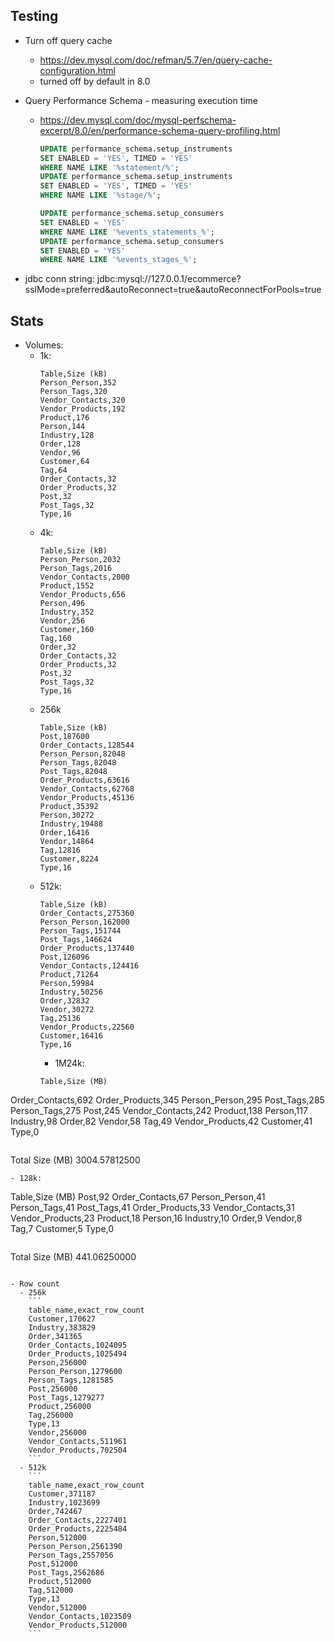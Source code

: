 ## Testing

- Turn off query cache
  - https://dev.mysql.com/doc/refman/5.7/en/query-cache-configuration.html
  - turned off by default in 8.0
- Query Performance Schema - measuring execution time
  - https://dev.mysql.com/doc/mysql-perfschema-excerpt/8.0/en/performance-schema-query-profiling.html
    ```SQL
    UPDATE performance_schema.setup_instruments
    SET ENABLED = 'YES', TIMED = 'YES'
    WHERE NAME LIKE '%statement/%';
    UPDATE performance_schema.setup_instruments
    SET ENABLED = 'YES', TIMED = 'YES'
    WHERE NAME LIKE '%stage/%';
    ```
    ```SQL
    UPDATE performance_schema.setup_consumers
    SET ENABLED = 'YES'
    WHERE NAME LIKE '%events_statements_%';
    UPDATE performance_schema.setup_consumers
    SET ENABLED = 'YES'
    WHERE NAME LIKE '%events_stages_%';
    ```

- jdbc conn string: jdbc:mysql://127.0.0.1/ecommerce?sslMode=preferred&autoReconnect=true&autoReconnectForPools=true

## Stats

- Volumes:
  - 1k:
    ```
    Table,Size (kB)
    Person_Person,352
    Person_Tags,320
    Vendor_Contacts,320
    Vendor_Products,192
    Product,176
    Person,144
    Industry,128
    Order,128
    Vendor,96
    Customer,64
    Tag,64
    Order_Contacts,32
    Order_Products,32
    Post,32
    Post_Tags,32
    Type,16
    ```
  - 4k:
    ```
    Table,Size (kB)
    Person_Person,2032
    Person_Tags,2016
    Vendor_Contacts,2000
    Product,1552
    Vendor_Products,656
    Person,496
    Industry,352
    Vendor,256
    Customer,160
    Tag,160
    Order,32
    Order_Contacts,32
    Order_Products,32
    Post,32
    Post_Tags,32
    Type,16
    ```
  - 256k
    ```
    Table,Size (kB)
    Post,187600
    Order_Contacts,128544
    Person_Person,82048
    Person_Tags,82048
    Post_Tags,82048
    Order_Products,63616
    Vendor_Contacts,62768
    Vendor_Products,45136
    Product,35392
    Person,30272
    Industry,19488
    Order,16416
    Vendor,14864
    Tag,12816
    Customer,8224
    Type,16
    ```
  - 512k:
    ```
    Table,Size (kB)
    Order_Contacts,275360
    Person_Person,162000
    Person_Tags,151744
    Post_Tags,146624
    Order_Products,137440
    Post,126096
    Vendor_Contacts,124416
    Product,71264
    Person,59984
    Industry,50256
    Order,32832
    Vendor,30272
    Tag,25136
    Vendor_Products,22560
    Customer,16416
    Type,16
    ```
    - 1M24k:
    ```
    Table,Size (MB)
Order_Contacts,692
Order_Products,345
Person_Person,295
Post_Tags,285
Person_Tags,275
Post,245
Vendor_Contacts,242
Product,138
Person,117
Industry,98
Order,82
Vendor,58
Tag,49
Vendor_Products,42
Customer,41
Type,0
```
```
Total Size (MB)
3004.57812500
```
- 128k:
```
Table,Size (MB)
Post,92
Order_Contacts,67
Person_Person,41
Person_Tags,41
Post_Tags,41
Order_Products,33
Vendor_Contacts,31
Vendor_Products,23
Product,18
Person,16
Industry,10
Order,9
Vendor,8
Tag,7
Customer,5
Type,0
```

```
Total Size (MB)
441.06250000
```

- Row count
  - 256k
    ```
    table_name,exact_row_count
    Customer,170627
    Industry,383829
    Order,341365
    Order_Contacts,1024095
    Order_Products,1025494
    Person,256000
    Person_Person,1279600
    Person_Tags,1281585
    Post,256000
    Post_Tags,1279277
    Product,256000
    Tag,256000
    Type,13
    Vendor,256000
    Vendor_Contacts,511961
    Vendor_Products,702504
    ```
  - 512k
    ```
    table_name,exact_row_count
    Customer,371187
    Industry,1023699
    Order,742467
    Order_Contacts,2227401
    Order_Products,2225484
    Person,512000
    Person_Person,2561390
    Person_Tags,2557056
    Post,512000
    Post_Tags,2562686
    Product,512000
    Tag,512000
    Type,13
    Vendor,512000
    Vendor_Contacts,1023509
    Vendor_Products,512000
    ```